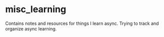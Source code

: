 # misc_learning

Contains notes and resources for things I learn async. 
Trying to track and organize async learning. 
